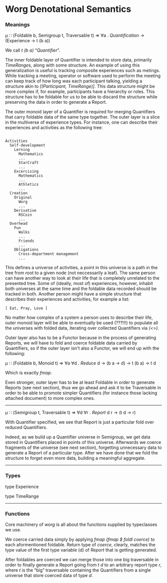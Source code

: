 Worg Denotational Semantics
===

### Meanings

μ ∷ (Foldable b, Semigroup t, Traversable t) => ∀a . *Quantification* → (Experience → t (b a))

We call _t (b a)_ “_Quantifier_”.

The inner foldable layer of Quantifier is intended to store data,
primarily *TimeRange*s, along with some structure. An example of using
this generalization is useful is tracking composite experiences such as
metings. While tracking a meeting, operator or software used to perform
the meeting can keep track of how long was each participant talking,
yielding a structure akin to *[(Participant, TimeRange)]*. This data
structure might be more complex if, for example, participants have a
hierarchy or roles. This structure has to be foldable for us to be able
to discard the structure while preserving the data in order to generate
a Report.

The outer monoid layer of a Quantifier is required for merging
Quantifiers that carry foldable data of the same type together. The
outer layer is a slice in the multiverse of experience types. For
instance, one can describe their experiences and activities as the
following tree:

```

Activities
  Self-development
    Lerning
      Mathematics
      ...
      StarCraft
      ...
    Excercising
      Mathematics
      ...
      Athletics
      ...
  Creation
    Original
      Worg
      ...
    Derivative
      RSCoin
      ...
  Overhead
    Fun
      Walks
      ...
      Friends
      ...
    Obligations
      Cross-department management
      ...
```

This defines a universe of activities, a point in this universe is a
path in the tree from root to a given node (not neccessarily a leaf).
The same person can have another way to look at their life that is
completely unrelated to the presented tree. Some of (ideally, most of)
experiences, however, inhabit both universes at the same time and the
foldable data recorded should be tracked in both. Another person might
have a simple structure that describes their experiences and activities,
for example a list:

```
[ Eat, Pray, Love ]
```  
  
No matter how complex of a system a person uses to describe their life,
outer monoid layer will be able to eventually be used (???!!!) to
populate all the universes with folded data, iterating over collected
Quantifiers via _(<>)_.

Outer layer also has to be a Functor because in the process of
generating Reports, we will have to fold and coerce foldable data
carried by Quantifiers, so if the outer layer isn't also a Functor, we
will end up with the following:

μ ∷ (Foldable b, Monoid t) => ∀a ∀d . *Reduce* d → (b a → d) → t (b a) → t d

Which is exactly _fmap_.

Even stronger, outer layer has to be at least Foldable in order to
generate Reports (see next section), thus we go ahead and ask it to be
Traversable in order to be able to promote simpler Quantifiers (for
instance those lacking attached document) to more complex ones.

---

μ ∷ (Semigroup t, Traversable t) => ∀d ∀r . *Report* d r → (t d → r)

With Quantifier specified, we see that Report is just a particular fold
over reduced Quantifiers.

Indeed, as we build up a Quantifier universe in Semigroup, we get data
stored in Quantifiers placed in points of this universe. Afterwards we
coerce fragments of the universe (see next section), forgetting
unnecessary data to generate a Report of a particular type. After we
have done that we fold the structure to forget even more data, building
a meaningful aggregate.

---

### Types

type Experience

type TimeRange

---

### Functions

Core machinery of _worg_ is all about the functions supplied by
typeclasses we use.

We coerce carried data simply by applying _fmap (fmap $ foldl coerce)_
to each aformentioned foldable. Return type of _coerce_, clearly,
matches the type value of the first type variable (d) of *Report* that
is getting generated.

After foldables are coerced we can merge those into one big traversable
in order to finally generate a Report going from _t d_ to an arbitrary
report type _r_, where _t_ is the “big” traversable containing the
Quantifiers from a single universe that store coerced data of type _d_.
